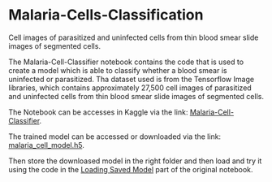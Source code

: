 # Malaria-Cells-Classification
Cell images of parasitized and uninfected cells from thin blood smear slide images of segmented cells.

The Malaria-Cell-Classifier notebook contains the code that is used to create a model which is able to classify whether a blood smear is uninfected or parasitized.
Tha dataset used is from the Tensorflow Image libraries, which contains approximately 27,500 cell images of parasitized and uninfected cells from thin blood smear slide images of segmented cells.

The Notebook can be accesses in Kaggle via the link: [Malaria-Cell-Classifier](https://www.kaggle.com/code/jothammasila/malaria-cell-classifier/edit). 

The trained model can be accessed or downloaded via the link: [malaria_cell_model.h5](https://drive.google.com/file/d/1CL08QS4vqxohc-DhGMzEVDLyhuZsf0CX/view?usp=sharing).

Then store the downloased model in the right folder and then load and try it using the code in the [Loading Saved Model](https://www.kaggle.com/code/jothammasila/malaria-cell-classifier/edit) part of the original notebook.
